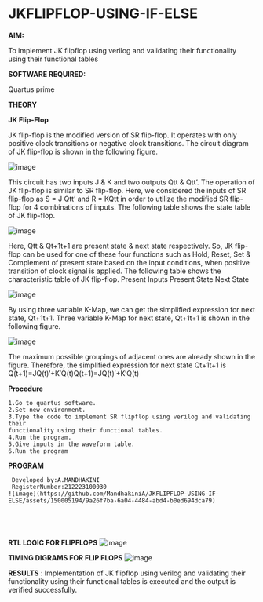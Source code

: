 # JKFLIPFLOP-USING-IF-ELSE

**AIM:** 

To implement  JK flipflop using verilog and validating their functionality using their functional tables

**SOFTWARE REQUIRED:**

Quartus prime

**THEORY**

**JK Flip-Flop**

JK flip-flop is the modified version of SR flip-flop. It operates with only positive clock transitions or negative clock transitions. The circuit diagram of JK flip-flop is shown in the following figure.

![image](https://github.com/naavaneetha/JKFLIPFLOP-USING-IF-ELSE/assets/154305477/a649c30b-232b-4558-b188-fd6c09845180)


This circuit has two inputs J & K and two outputs Qtt & Qtt’. The operation of JK flip-flop is similar to SR flip-flop. Here, we considered the inputs of SR flip-flop as S = J Qtt’ and R = KQtt in order to utilize the modified SR flip-flop for 4 combinations of inputs. The following table shows the state table of JK flip-flop.

![image](https://github.com/naavaneetha/JKFLIPFLOP-USING-IF-ELSE/assets/154305477/c4360742-e8a8-4937-b089-c46c0433f9a3)

 
Here, Qtt & Qt+1t+1 are present state & next state respectively. So, JK flip-flop can be used for one of these four functions such as Hold, Reset, Set & Complement of present state based on the input conditions, when positive transition of clock signal is applied. The following table shows the characteristic table of JK flip-flop. Present Inputs Present State Next State
 
![image](https://github.com/naavaneetha/JKFLIPFLOP-USING-IF-ELSE/assets/154305477/6c275261-a6d5-4c37-a3a7-1e88ca11c4cd)

By using three variable K-Map, we can get the simplified expression for next state, Qt+1t+1. Three variable K-Map for next state, Qt+1t+1 is shown in the following figure.
 
![image](https://github.com/naavaneetha/JKFLIPFLOP-USING-IF-ELSE/assets/154305477/5174f41b-0ce0-4329-a372-6d1943ea6673)

The maximum possible groupings of adjacent ones are already shown in the figure. Therefore, the simplified expression for next state Qt+1t+1 is Q(t+1)=JQ(t)′+K′Q(t)Q(t+1)=JQ(t)′+K′Q(t)

**Procedure**
~~~
1.Go to quartus software.
2.Set new environment.
3.Type the code to implement SR flipflop using verilog and validating their
functionality using their functional tables.
4.Run the program.
5.Give inputs in the waveform table.
6.Run the program
~~~



**PROGRAM**
~~~
 Developed by:A.MANDHAKINI
 RegisterNumber:212223100030
![image](https://github.com/MandhakiniA/JKFLIPFLOP-USING-IF-ELSE/assets/150005194/9a26f7ba-6a04-4484-abd4-b0ed694dca79)





~~~
 


**RTL LOGIC FOR FLIPFLOPS**
![image](https://github.com/MandhakiniA/JKFLIPFLOP-USING-IF-ELSE/assets/150005194/7cc1d02f-a6cb-4b20-8b2a-62c0394d9038)


**TIMING DIGRAMS FOR FLIP FLOPS**
![image](https://github.com/MandhakiniA/JKFLIPFLOP-USING-IF-ELSE/assets/150005194/6822652f-f012-4522-a5a8-e07341c9d0b9)


**RESULTS** :  Implementation of JK flipflop using verilog and validating their functionality
using their functional tables is executed and the output is verified successfully.
